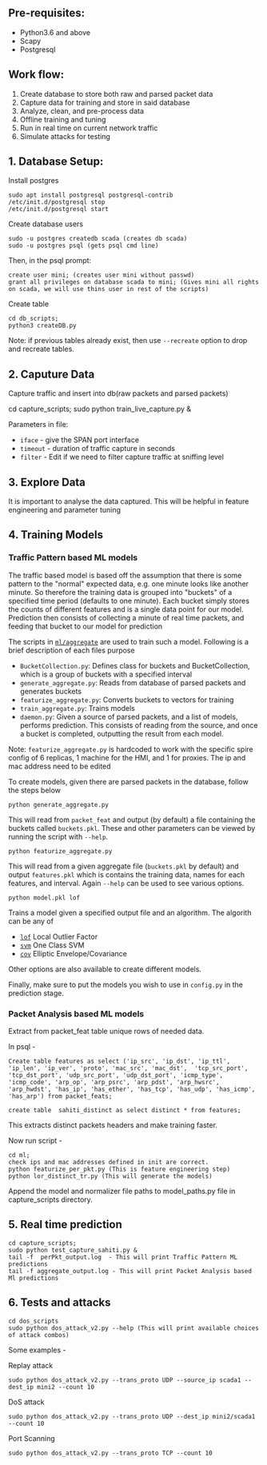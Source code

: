 ## Pre-requisites:
- Python3.6 and above
- Scapy
- Postgresql

## Work flow:
1. Create database to store both raw and parsed packet data
2. Capture data for training and store in said database
3. Analyze, clean, and pre-process data
4. Offline training and tuning
5. Run in real time on current network traffic
6. Simulate attacks for testing

## 1. Database Setup:
Install postgres
```
sudo apt install postgresql postgresql-contrib
/etc/init.d/postgresql stop
/etc/init.d/postgresql start
```

Create database users
```
sudo -u postgres createdb scada (creates db scada)
sudo -u postgres psql (gets psql cmd line)
```

Then, in the psql prompt:
```
create user mini; (creates user mini without passwd)
grant all privileges on database scada to mini; (Gives mini all rights on scada, we will use thins user in rest of the scripts)
```

Create table
```
cd db_scripts; 
python3 createDB.py
```

Note: if previous tables already exist, then use `--recreate` option to drop and recreate tables.

## 2. Caputure Data

Capture traffic and insert into db(raw packets and parsed packets)

cd capture_scripts; sudo python train_live_capture.py &

Parameters in file:
- `iface` - give the SPAN port interface
- `timeout` - duration of traffic capture in seconds
- `filter` - Edit if we need to filter capture traffic at sniffing level

## 3. Explore Data
It is important to analyse the data captured. This will be helpful in feature engineering and parameter tuning

## 4. Training Models
### Traffic Pattern based ML models
The traffic based model is based off the assumption that there is some pattern to the "normal" expected data, e.g. one minute
looks like another minute. So therefore the training data is grouped into "buckets" of a specified time period (defaults to one
minute). Each bucket simply stores the counts of different features and is a single data point for our model. Prediction then
consists of collecting a minute of real time packets, and feeding that bucket to our model for prediction

The scripts in [`ml/aggregate`](ml/aggregate) are used to train such a model. Following is a brief description of each files purpose
- `BucketCollection.py`: Defines class for buckets and BucketCollection, which is a group of buckets with a specified interval
- `generate_aggregate.py`: Reads from database of parsed packets and generates buckets
- `featurize_aggregate.py`: Converts buckets to vectors for training
- `train_aggregate.py`: Trains models
- `daemon.py`: Given a source of parsed packets, and a list of models, performs prediction. This consists of reading from the source, and once a bucket is completed, outputting the result from each model.

Note: `featurize_aggregate.py` is hardcoded to work with the specific spire config of 6 replicas, 1 machine for the HMI, and 1 for proxies. The ip and mac address need to be edited

To create models, given there are parsed packets in the database, follow the steps below
```
python generate_aggregate.py
```
This will read from `packet_feat` and output (by default) a file containing the buckets called `buckets.pkl`. These and other parameters can be viewed by running the script with `--help`.
```
python featurize_aggregate.py
```
This will read from a given aggregate file (`buckets.pkl` by default) and output `features.pkl` which is contains the training
data, names for each features, and interval. Again `--help` can be used to see various options.


```
python model.pkl lof
```
Trains a model given a specified output file and an algorithm. The algorith can be any of

- [`lof`](https://scikit-learn.org/stable/modules/generated/sklearn.neighbors.LocalOutlierFactor.html) Local Outlier Factor
- [`svm`](https://scikit-learn.org/stable/modules/generated/sklearn.svm.OneClassSVM.html#sklearn.svm.OneClassSVM) One Class SVM
- [`cov`](https://scikit-learn.org/stable/modules/generated/sklearn.covariance.EllipticEnvelope.html#sklearn.covariance.EllipticEnvelope) Elliptic Envelope/Covariance

Other options are also available to create different models.

Finally, make sure to put the models you wish to use in `config.py` in the prediction stage.

### Packet Analysis based ML models
Extract from packet_feat table unique rows of needed data.

In psql -
```
Create table features as select ('ip_src', 'ip_dst', 'ip_ttl', 'ip_len', 'ip_ver', 'proto', 'mac_src', 'mac_dst',  'tcp_src_port', 'tcp_dst_port', 'udp_src_port', 'udp_dst_port', 'icmp_type', 'icmp_code', 'arp_op', 'arp_psrc', 'arp_pdst', 'arp_hwsrc', 'arp_hwdst', 'has_ip', 'has_ether', 'has_tcp', 'has_udp', 'has_icmp', 'has_arp') from packet_feats;

create table  sahiti_distinct as select distinct * from features;
```
This extracts distinct packets headers and make training faster.

Now run script -
```
cd ml;
check ips and mac addresses defined in init are correct.
python featurize_per_pkt.py (This is feature engineering step)
python lor_distinct_tr.py (This will generate the models)
```
Append the model and normalizer file paths to model_paths.py file in capture_scripts directory.

## 5. Real time prediction

```
cd capture_scripts;
sudo python test_capture_sahiti.py &
tail -f  perPkt_output.log  - This will print Traffic Pattern ML predictions
tail -f aggregate_output.log - This will print Packet Analysis based Ml predictions
```

## 6. Tests and attacks
```
cd dos_scripts
sudo python dos_attack_v2.py --help (This will print available choices of attack combos)
```

Some examples -

Replay attack

    sudo python dos_attack_v2.py --trans_proto UDP --source_ip scada1 --dest_ip mini2 --count 10

DoS attack

    sudo python dos_attack_v2.py --trans_proto UDP --dest_ip mini2/scada1 --count 10

Port Scanning

    sudo python dos_attack_v2.py --trans_proto TCP --count 10





